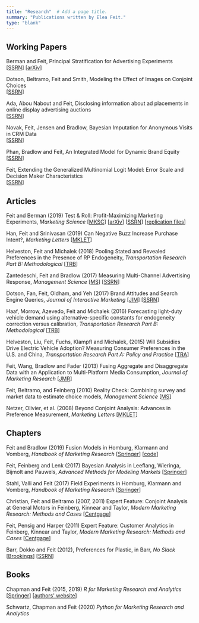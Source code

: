 ```yaml
---
title: "Research"  # Add a page title.
summary: "Publications written by Elea Feit."
type: "blank"  
---
```


## Working Papers
Berman and Feit, Principal Stratification for Advertising Experiments  
[[SSRN](https://papers.ssrn.com/sol3/papers.cfm?abstract_id=3140631)] [[arXiv](https://arxiv.org/abs/1911.08438)]   

Dotson, Beltramo, Feit and Smith, Modeling the Effect of Images on Conjoint Choices  
[[SSRN](https://papers.ssrn.com/sol3/papers.cfm?abstract_id=2282570)]   

Ada, Abou Nabout and Feit, Disclosing information about ad placements in online display advertising auctions  
[[SSRN](https://papers.ssrn.com/sol3/papers.cfm?abstract_id=3432728)]  

Novak, Feit, Jensen and Bradlow, Bayesian Imputation for Anonymous Visits in CRM Data  
[[SSRN](https://papers.ssrn.com/sol3/papers.cfm?abstract_id=2700347)]

Phan, Bradlow and Feit, An Integrated Model for Dynamic Brand Equity  
[[SSRN](https://papers.ssrn.com/sol3/papers.cfm?abstract_id=2783557)]

Feit, Extending the Generalized Multinomial Logit Model: Error Scale and Decision Maker Characteristics  
[[SSRN](https://papers.ssrn.com/sol3/papers.cfm?abstract_id=1566068)]  

## Articles
Feit and Berman (2019) Test & Roll: Profit-Maximizing Marketing Experiments, *Marketing Science* [[MKSC](https://doi.org/abs/10.1287/mksc.2019.1194)] [[arXiv](https://arxiv.org/abs/1811.00457)] [[SSRN](https://papers.ssrn.com/sol3/papers.cfm?abstract_id=3274875)] [[replication files](https://eleafeit.github.io/ab_test/)]

Han, Feit and Srinivasan (2019) Can Negative Buzz Increase Purchase Intent?, *Marketing Letters* [[MKLET](https://doi.org/10.1007/s11002-019-09501-y)]

Helveston, Feit and Michalek (2018) Pooling Stated and Revealed Preferences in the Presence of RP Endogeneity, *Transportation Research Part B: Methodological* [[TRB](https://doi.org/10.1016/j.trb.2018.01.010)]

Zantedeschi, Feit and Bradlow (2017) Measuring Multi-Channel Advertising Response, *Management Science* [[MS](https://doi.org/10.1287/mnsc.2016.2451)] [[SSRN](https://papers.ssrn.com/sol3/papers.cfm?abstract_id=2720615)]

Dotson, Fan, Feit,  Oldham, and Yeh (2017) Brand Attitudes and Search Engine Queries, *Journal of Interactive Marketing*   [[JIM](https://doi.org/10.1016/j.intmar.2016.10.002)] [[SSRN](https://papers.ssrn.com/sol3/papers.cfm?abstract_id=2886055)]

Haaf, Morrow, Azevedo, Feit and  Michalek (2016) Forecasting light-duty vehicle demand using alternative-specific constants for endogeneity correction versus calibration, *Transportation Research Part B: Methodological* [[TRB](https://doi.org/10.1016/j.trb.2015.11.012)]

Helveston, Liu, Feit, Fuchs, Klampfl and Michalek, (2015) Will Subsidies Drive Electric Vehicle Adoption? Measuring Consumer Preferences in the U.S. and China, *Transportation Research Part A: Policy and Practice* [[TRA](https://doi.org/10.1016/j.tra.2015.01.002)]

Feit, Wang, Bradlow and Fader (2013) Fusing Aggregate and Disaggregate Data with an Application to Multi-Platform Media Consumption, *Journal of Marketing Research* [[JMR](https://doi.org/10.1509/jmr.11.0431)]

Feit, Beltramo, and Feinberg (2010) Reality Check: Combining survey and market data to estimate choice models, *Management Science*  [[MS](https://doi.org/10.1287/mnsc.1090.1136)]

Netzer, Olivier, et al. (2008) Beyond Conjoint Analysis: Advances in Preference Measurement, *Marketing Letters* [[MKLET](https://doi.org/10.1007/s11002-008-9046-1)]

## Chapters
Feit and Bradlow (2019) Fusion Models in Homburg, Klarmann and Vomberg, *Handbook of Marketing Research*  [[Springer](https://doi.org/10.1007/978-3-319-05542-8_9-1)] [[code](https://github.com/eleafeit/data_fusion)]

Feit, Feinberg and Lenk (2017) Bayesian Analysis in Leeflang, Wieringa, Bijmolt and Pauwels, *Advanced Methods for Modeling Markets* [[Springer](https://doi.org/10.1007/978-3-319-53469-5)]

Stahl, Valli and Feit (2017) Field Experiments in Homburg, Klarmann and Vomberg, *Handbook of Marketing Research* [[Springer](https://doi.org/10.1007/978-3-319-05542-8_3-1)]

Christian, Feit and Beltramo (2007, 2011) Expert Feature: Conjoint Analysis at General Motors in Feinberg, Kinnear and Taylor, *Modern Marketing Research: Methods and Cases* [[Centgage](https://www.cengage.com/c/modern-marketing-research-concepts-methods-and-cases-2e-feinberg/9781133188964/)]

Feit, Pensig and Harper (2011) Expert Feature: Customer Analytics in Feinberg, Kinnear and Taylor, *Modern Marketing Research: Methods and Cases* [[Centgage](https://www.cengage.com/c/modern-marketing-research-concepts-methods-and-cases-2e-feinberg/9781133188964/)]

Barr, Dokko and Feit (2012), Preferences for Plastic, in Barr, *No Slack* [[Brookings]()] [[SSRN](https://papers.ssrn.com/sol3/papers.cfm?abstract_id=1810082)]


## Books
Chapman and Feit (2015, 2019) *R for Marketing Research and Analytics* [[Springer](https://doi.org/10.1007/978-3-319-14436-8)] [[authors' website](http://r-marketing.r-forge.r-project.org/)]

Schwartz, Chapman and Feit (2020) *Python for Marketing Research and Analytics*


